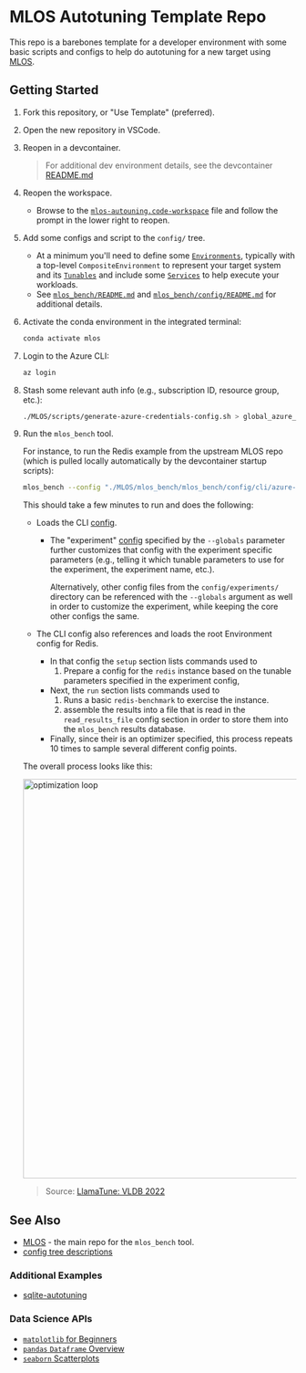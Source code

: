 # MLOS Autotuning Template Repo

This repo is a barebones template for a developer environment with some basic scripts and configs to help do autotuning for a new target using [MLOS](https://github.com/microsoft/MLOS).

## Getting Started

1. Fork this repository, or "Use Template" (preferred).
1. Open the new repository in VSCode.
1. Reopen in a devcontainer.

    > For additional dev environment details, see the devcontainer [README.md](.devcontainer/README.md)

1. Reopen the workspace.

    - Browse to the [`mlos-autouning.code-workspace`](./mlos-autotuning.code-workspace) file and follow the prompt in the lower right to reopen.

1. Add some configs and script to the `config/` tree.

    - At a minimum you'll need to define some [`Environments`](https://github.com/microsoft/MLOS/tree/main/mlos_bench/mlos_bench/environments/README.md), typically with a top-level `CompositeEnvironment` to represent your target system and its [`Tunables`](https://github.com/microsoft/MLOS/tree/main/mlos_bench/mlos_bench/tunables/README.md) and include some [`Services`](https://github.com/microsoft/MLOS/blob/main/mlos_bench/mlos_bench/services/README.md) to help execute your workloads.
    - See [`mlos_bench/README.md`](https://github.com/microsoft/MLOS/tree/main/mlos_bench/README.md) and [`mlos_bench/config/README.md`](https://github.com/microsoft/MLOS/tree/main/mlos_bench/mlos_bench/config/README.md) for additional details.

1. Activate the conda environment in the integrated terminal:

    ```sh
    conda activate mlos
    ```

1. Login to the Azure CLI:

    ```sh
    az login
    ```

1. Stash some relevant auth info (e.g., subscription ID, resource group, etc.):

    ```sh
    ./MLOS/scripts/generate-azure-credentials-config.sh > global_azure_config.json
    ```

1. Run the `mlos_bench` tool.

    For instance, to run the Redis example from the upstream MLOS repo (which is pulled locally automatically by the devcontainer startup
    scripts):

    ```sh
    mlos_bench --config "./MLOS/mlos_bench/mlos_bench/config/cli/azure-redis-opt.jsonc" --globals "./MLOS/mlos_bench/mlos_bench/config/experiments/experiment_RedisBench.jsonc" --max_iterations 10
    ```

    This should take a few minutes to run and does the following:

    - Loads the CLI [config](https://github.com/microsoft/MLOS/tree/main/mlos_bench/mlos_bench/config/cli/azure-redis-opt.jsonc).
        - The "experiment" [config](https://github.com/microsoft/MLOS/tree/main/mlos_bench/mlos_bench/config/experiments/experiment_RedisBench.jsonc) specified by the `--globals` parameter further customizes that config with the experiment specific parameters (e.g., telling it which tunable parameters to use for the experiment, the experiment name, etc.).

            Alternatively, other config files from the `config/experiments/` directory can be referenced with the `--globals` argument as well in order to customize the experiment, while keeping the core other configs the same.
    - The CLI config also references and loads the root Environment config for Redis.

        - In that config the `setup` section lists commands used to
          1. Prepare a config for the `redis` instance based on the tunable parameters specified in the experiment config,
        - Next, the `run` section lists commands used to
          1. Runs a basic `redis-benchmark` to exercise the instance.
          1. assemble the results into a file that is read in the `read_results_file` config section in order to store them into the `mlos_bench` results database.
        - Finally, since their is an optimizer specified, this process repeats 10 times to sample several different config points.

    The overall process looks like this:

    <!-- markdownlint-disable-next-line MD033 -->
    <img src="./doc/images/llamatune-loop.png" style="width:700px" alt="optimization loop" />

    > Source: [LlamaTune: VLDB 2022](https://arxiv.org/abs/2203.05128)

## See Also

- [MLOS](https://github.com/microsoft/MLOS) - the main repo for the `mlos_bench` tool.
- [config tree descriptions](./config/README.md)

### Additional Examples

- [sqlite-autotuning](https://github.com/Microsoft-CISL/sqlite-autotuning)

### Data Science APIs

- [`matplotlib` for Beginners](https://matplotlib.org/cheatsheets/handout-beginner.pdf)
- [`pandas` `Dataframe` Overview](https://www.w3schools.com/python/pandas/pandas_dataframes.asp)
- [`seaborn` Scatterplots](https://www.golinuxcloud.com/seaborn-scatterplot/)
